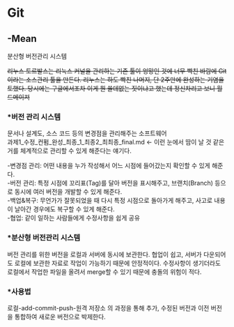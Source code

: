 # Git

## -Mean

분산형 버전관리 시스템

~~리누스 토르발스는 리눅스 커널을 관리하는 기존 툴이 엉망인 것에 너무 빡친 바람에 Git이라는 소스관리 툴을 만든다. 리누스는 하도 빡친 나머지, 단 2주만에 완성하는 기염을 토했다. 당시에는 구글에서조차 이게 뭔 쓸데없는 짓이냐고 했는데 정신차리고 보니 월드메이져~~


### **\*버전 관리 시스템**

문서나 설계도, 소스 코드 등의 변경점을 관리해주는 소프트웨어\
과제1_수정_컨펌_완성_최종_1_최종2_최최종_final.md <- 이런 눈에서 땀이 날 것 같은 거를 체계적으로 관리할 수 있게 해준다는 얘기다.

-변경점 관리: 어떤 내용을 누가 작성해서 어느 시점에 들어갔는지 확인할 수 있게 해준다.\
-버전 관리: 특정 시점에 꼬리표(Tag)를 달아 버전을 표시해주고, 브랜치(Branch) 등으로 동시에 여러 버전을 개발할 수 있게 해준다.\
-백업&복구: 무언가가 잘못되었을 때 다시 특정 시점으로 돌아가게 해주고, 사고로 내용이 날아간 경우에도 복구할 수 있게 해준다.\
-협업: 같이 일하는 사람들에게 수정사항을 쉽게 공유


### **\*분산형 버전관리 시스템**

버전 관리를 위한 버전을 로컬과 서버에 동시에 보관한다. 협업이 쉽고, 서버가 다운되어도 로컬에 보관한 자료로 작업이 가능하기 때문에 안정적이다. 수정사항이 생기더라도 로컬에서 작업한 파일을 올려서 merge할 수 있기 때문에 충돌의 위험이 적다.


### **\*사용법**

로컬-add-commit-push-원격 저장소 의 과정을 통해 추가, 수정된 버전과 이전 버전을 통합하여 새로운 버전으로 박제한다.
